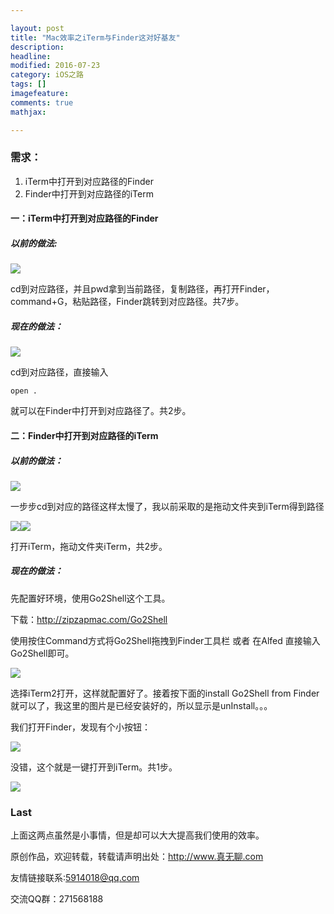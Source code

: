 ```yaml
---

layout: post
title: "Mac效率之iTerm与Finder这对好基友"
description: 
headline: 
modified: 2016-07-23
category: iOS之路
tags: []
imagefeature: 
comments: true
mathjax: 

---
```


### 需求：

1. iTerm中打开到对应路径的Finder
2. Finder中打开到对应路径的iTerm

#### 一：iTerm中打开到对应路径的Finder

##### 以前的做法:

![](http://oapglm9vz.bkt.clouddn.com/1469241252.png )

cd到对应路径，并且pwd拿到当前路径，复制路径，再打开Finder，command+G，粘贴路径，Finder跳转到对应路径。共7步。

##### 现在的做法：

![](http://oapglm9vz.bkt.clouddn.com/1469241429.png )

cd到对应路径，直接输入

	open .

就可以在Finder中打开到对应路径了。共2步。

#### 二：Finder中打开到对应路径的iTerm

##### 以前的做法：

![](http://oapglm9vz.bkt.clouddn.com/1469241668.png )

一步步cd到对应的路径这样太慢了，我以前采取的是拖动文件夹到iTerm得到路径

![](http://oapglm9vz.bkt.clouddn.com/1469241668.png )![](http://oapglm9vz.bkt.clouddn.com/1469241747.png )

打开iTerm，拖动文件夹iTerm，共2步。

##### 现在的做法：

先配置好环境，使用Go2Shell这个工具。

下载：<http://zipzapmac.com/Go2Shell>

使用按住Command方式将Go2Shell拖拽到Finder工具栏 或者 在Alfed 直接输入Go2Shell即可。

![](http://oapglm9vz.bkt.clouddn.com/1469241897.png )

选择iTerm2打开，这样就配置好了。接着按下面的install Go2Shell from Finder就可以了，我这里的图片是已经安装好的，所以显示是unInstall。。。

我们打开Finder，发现有个小按钮：

![](http://oapglm9vz.bkt.clouddn.com/1469242019.png )

没错，这个就是一键打开到iTerm。共1步。

![](http://oapglm9vz.bkt.clouddn.com/1111.gif)

### Last

上面这两点虽然是小事情，但是却可以大大提高我们使用的效率。

原创作品，欢迎转载，转载请声明出处：<http://www.真无聊.com>
 
友情链接联系:5914018@qq.com
 
交流QQ群：271568188

